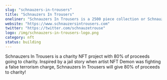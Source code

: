 ```yaml
---
slug: "schnauzers-in-trousers"
title: "Schnauzers In Trousers"
oneliner: "Schnauzers In Trousers is a 2500 piece collection or Schnauzers In Trousers living on the NEAR Protocol with proceeds going to charity!"
website: "https://www.schnauzersintrousers.com"
twitter: "https://twitter.com/schnauzetrouse"
logo: /img/schnauzers-in-trousers-logo.png
category: nft
status: building
---
```


Schnauzers In Trousers is a charity NFT project with 80% of proceeds going to charity.  Inspired by a jail story when artist NFT Demon was fighting a false terrorism charge, Schnauzers In Trousers will give 80% of proceeds to charity!
